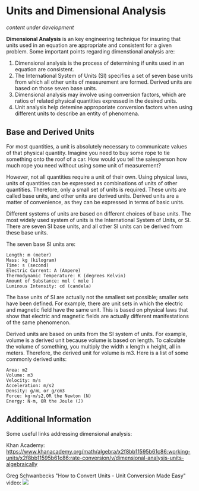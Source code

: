 <!-- #region -->
# Units and Dimensional Analysis
*content under development*


**Dimensional Analysis** is an key engineering technique for insuring that units used in an equation are appropriate and consistent for a given problem. Some important points regarding dimenstional analysis are:

1. Dimensional analysis is the process of determining if units used in an equation are consistent.
2. The International System of Units (SI) specifies a set of seven base units from which all other units of measurement are formed. Derived units are based on those seven base units.
4. Dimensional analysis may involve using conversion factors, which are ratios of related physical quantities expressed in the desired units.
3. Unit analysis help detemine approporiate conversion factors when using different units to describe an entity of phenomena.


## Base and Derived Units

For most quantities, a unit is absolutely necessary to communicate values of that physical quantity. Imagine you need to buy some rope to tie something onto the roof of a car. How would you tell the salesperson how much rope you need without using some unit of measurement?

However, not all quantities require a unit of their own. Using physical laws, units of quantities can be expressed as combinations of units of other quantities. Therefore, only a small set of units is required. These units are called base units, and other units are derived units. Derived units are a matter of convenience, as they can be expressed in terms of basic units.

Different systems of units are based on different choices of base units. The most widely used system of units is the International System of Units, or SI. There are seven SI base units, and all other SI units can be derived from these base units.

The seven base SI units are:

    Length: m (meter)
    Mass: kg (kilogram)
    Time: s (second)
    Electric Current: A (Ampere)
    Thermodynamic Temperature: K (degrees Kelvin)
    Amount of Substance: mol ( mole )
    Luminous Intensity: cd (candela)

The base units of SI are actually not the smallest set possible; smaller sets have been defined. For example, there are unit sets in which the electric and magnetic field have the same unit. This is based on physical laws that show that electric and magnetic fields are actually different manifestations of the same phenomenon.

Derived units are based on units from the SI system of units. For example, volume is a derived unit because volume is based on length. To calculate the volume of something, you multiply the width x length x height, all in meters. Therefore, the derived unit for volume is m3. Here is a list of some commonly derived units:

    Area: m2
    Volume: m3
    Velocity: m/s
    Acceleration: m/s2
    Density: g/mL or g/cm3
    Force: kg⋅m/s2,OR the Newton (N)
    Energy: N⋅m, OR the Joule (J)


## Additional Information

Some useful links addressing dimensional analysis:


Khan Academy: https://www.khanacademy.org/math/algebra/x2f8bb11595b61c86:working-units/x2f8bb11595b61c86:rate-conversion/v/dimensional-analysis-units-algebraically

Greg Schwanbecks "How to Convert Units - Unit Conversion Made Easy" video:
[![](http://img.youtube.com/vi/XKCZn5MLKvk/0.jpg)](http://www.youtube.com/watch?v=XKCZn5MLKvk "Unit Conversion")

<!-- #endregion -->

```python

```
